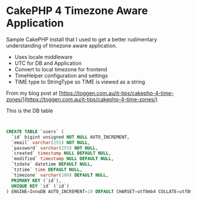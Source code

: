 # CakePHP 4 Timezone Aware Application

Sample CakePHP install that I used to get a better rudimentary understanding of timezone aware application.

* Uses locale middleware
* UTC for DB and Application
* Convert to local timezone for frontend
* TimeHelper configuration and settings
* TIME type to StringType so TIME is viewed as a string


From my blog post at [https://toggen.com.au/it-tips/cakephp-4-time-zones/](https://toggen.com.au/it-tips/cakephp-4-time-zones/)

This is the DB table


```sql


CREATE TABLE `users` (
  `id` bigint unsigned NOT NULL AUTO_INCREMENT,
  `email` varchar(255) NOT NULL,
  `password` varchar(255) NOT NULL,
  `created` timestamp NULL DEFAULT NULL,
  `modified` timestamp NULL DEFAULT NULL,
  `tzdate` datetime DEFAULT NULL,
  `tztime` time DEFAULT NULL,
  `timezone` varchar(100) DEFAULT NULL,
  PRIMARY KEY (`id`),
  UNIQUE KEY `id` (`id`)
) ENGINE=InnoDB AUTO_INCREMENT=10 DEFAULT CHARSET=utf8mb4 COLLATE=utf8mb4_0900_ai_ci;


```

